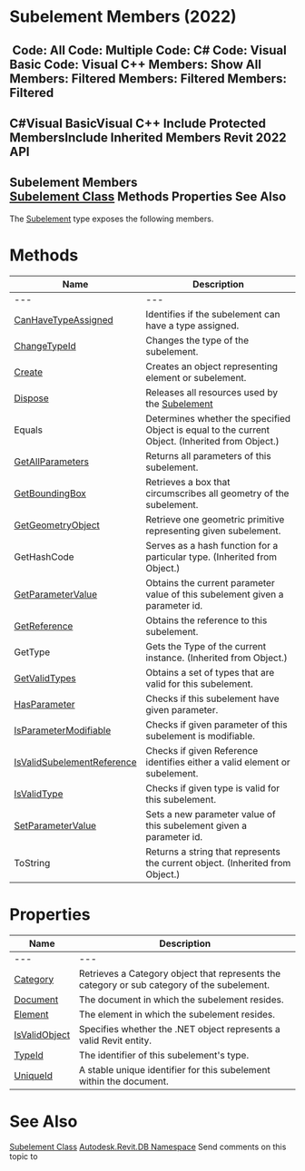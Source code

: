 # Subelement Members (2022)

﻿
 Code: All Code: Multiple Code: C# Code: Visual Basic Code: Visual C++  Members: Show All Members: Filtered Members: Filtered Members: Filtered   
---  
C#Visual BasicVisual C++
Include Protected MembersInclude Inherited Members
Revit 2022 API  
---  
Subelement Members  
[Subelement Class](2d15bb45-70af-5f84-e899-322742591251.md "Subelement Class") Methods Properties See Also  
---  
The [Subelement](2d15bb45-70af-5f84-e899-322742591251.md "Subelement Class") type exposes the following members.
# Methods
| Name | Description |
| --- | --- |
| --- | --- | --- |
| [CanHaveTypeAssigned](dec0c104-7808-4f07-9eb4-c9247cc3a65a.md "CanHaveTypeAssigned Method") | Identifies if the subelement can have a type assigned. |
| [ChangeTypeId](4d8ab108-1a74-c4c9-1d84-ef323d246fe1.md "ChangeTypeId Method") | Changes the type of the subelement. |
| [Create](2df166ab-238b-1690-bd3e-2033778b9542.md "Create Method") | Creates an object representing element or subelement. |
| [Dispose](4e7a26fc-f9ec-e77b-cfdf-0f2c009bfb50.md "Dispose Method") | Releases all resources used by the [Subelement](2d15bb45-70af-5f84-e899-322742591251.md "Subelement Class") |
| Equals | Determines whether the specified Object is equal to the current Object. (Inherited from Object.) |
| [GetAllParameters](f7ee81cc-3a1c-08c8-b495-c562968010cd.md "GetAllParameters Method") | Returns all parameters of this subelement. |
| [GetBoundingBox](32e76eb1-e305-ead5-0b3b-9eb15891c957.md "GetBoundingBox Method") | Retrieves a box that circumscribes all geometry of the subelement. |
| [GetGeometryObject](be23471b-e6ba-472f-f960-06d7e3dce56a.md "GetGeometryObject Method") | Retrieve one geometric primitive representing given subelement. |
| GetHashCode | Serves as a hash function for a particular type.  (Inherited from Object.) |
| [GetParameterValue](c1af0433-3e94-6e40-429b-ad77aaeaff73.md "GetParameterValue Method") | Obtains the current parameter value of this subelement given a parameter id. |
| [GetReference](62e0779b-25c1-b83a-0a13-ed2bf9cececc.md "GetReference Method") | Obtains the reference to this subelement. |
| GetType | Gets the Type of the current instance. (Inherited from Object.) |
| [GetValidTypes](e39919d5-4bca-bdf4-4e24-c73e03cf147a.md "GetValidTypes Method") | Obtains a set of types that are valid for this subelement. |
| [HasParameter](5725cdbe-5482-b403-f72f-936443e50e83.md "HasParameter Method") | Checks if this subelement have given parameter. |
| [IsParameterModifiable](82d6f753-6e14-3bd1-1fb2-caa284bf4686.md "IsParameterModifiable Method") | Checks if given parameter of this subelement is modifiable. |
| [IsValidSubelementReference](89deea46-e7ab-6e7a-a363-665a2eb4b012.md "IsValidSubelementReference Method") | Checks if given Reference identifies either a valid element or subelement. |
| [IsValidType](b9ab1dbf-2b7b-398a-6682-e2cce94e4352.md "IsValidType Method") | Checks if given type is valid for this subelement. |
| [SetParameterValue](b391bde2-d940-c022-8ab0-a86c7a083b64.md "SetParameterValue Method") | Sets a new parameter value of this subelement given a parameter id. |
| ToString | Returns a string that represents the current object. (Inherited from Object.) |

# Properties
| Name | Description |
| --- | --- |
| --- | --- | --- |
| [Category](0b0c9dba-f5ce-b20d-f883-5ef39bb4a6a5.md "Category Property") | Retrieves a Category object that represents the category or sub category of the subelement. |
| [Document](5606267f-30e4-bd6c-8e06-43ad1f495585.md "Document Property") | The document in which the subelement resides. |
| [Element](507946d2-87d1-ccc4-d174-7f5e789ceadd.md "Element Property") | The element in which the subelement resides. |
| [IsValidObject](d1cfc136-56e5-614b-8d23-6b5ef2c7c874.md "IsValidObject Property") | Specifies whether the .NET object represents a valid Revit entity. |
| [TypeId](3480a4eb-8b80-c694-6a9b-9c5559cac920.md "TypeId Property") | The identifier of this subelement's type. |
| [UniqueId](2dd5798c-a4cd-edf1-b8c3-52f6cfc7e186.md "UniqueId Property") | A stable unique identifier for this subelement within the document. |

# See Also
[Subelement Class](2d15bb45-70af-5f84-e899-322742591251.md "Subelement Class")
[Autodesk.Revit.DB Namespace](87546ba7-461b-c646-cbb1-2cb8f5bff8b2.md "Autodesk.Revit.DB Namespace")
Send comments on this topic to 